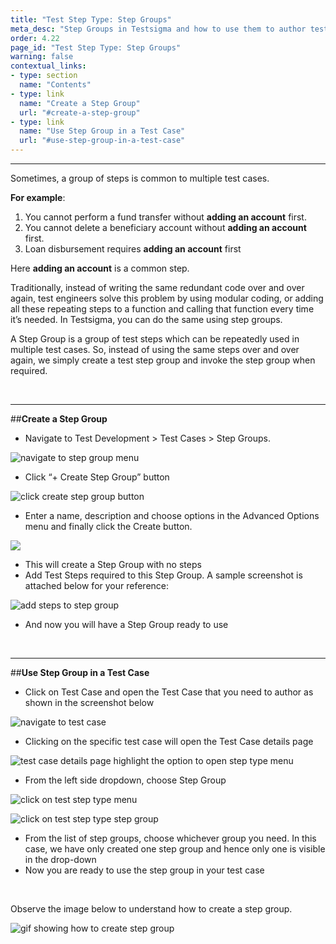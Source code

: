 ```yaml
---
title: "Test Step Type: Step Groups"
meta_desc: "Step Groups in Testsigma and how to use them to author tests at a faster pace"
order: 4.22
page_id: "Test Step Type: Step Groups"
warning: false
contextual_links:
- type: section
  name: "Contents"
- type: link
  name: "Create a Step Group"
  url: "#create-a-step-group"
- type: link
  name: "Use Step Group in a Test Case"
  url: "#use-step-group-in-a-test-case"
---
```


---

Sometimes, a group of steps is common to multiple test cases. 

**For example**:
 1. You cannot perform a fund transfer without **adding an account** first. 
 2. You cannot delete a beneficiary account without **adding an account** first. 
 3. Loan disbursement requires **adding an account** first

 Here **adding an account** is a common step.

Traditionally, instead of writing the same redundant code over and over again, test engineers solve this problem by using modular coding, or adding all these repeating steps to a function and calling that function every time it’s needed. In Testsigma, you can do the same using step groups. 

A Step Group is a group of test steps which can be repeatedly used in multiple test cases. So, instead of using the same steps over and over again, we simply create a test step group and invoke the step group when required.

&emsp;

---
##**Create a Step Group**

 * Navigate to Test Development > Test Cases > Step Groups.

![navigate to step group menu](https://docs.testsigma.com/images/step-group/navigate-to-step-group-menu.png)

 * Click “+ Create Step Group” button
  
![ click create step group button](
https://docs.testsigma.com/images/step-group/click-create-step-group-button.png)

 * Enter a name, description and choose options in the Advanced Options menu and finally click the Create button.

![](https://docs.testsigma.com/images/step-group/enter-details-and-create-step-group.png)

 * This will create a Step Group with no steps
 * Add Test Steps required to this Step Group. A sample screenshot is attached below for your reference: 

![add steps to step group](https://docs.testsigma.com/images/step-group/add-steps-to-step-group.png)

 * And now you will have a Step Group ready to use

&emsp;

---
##**Use Step Group in a Test Case**

 * Click on Test Case and open the Test Case that you need to author as shown in the screenshot below

![navigate to test case](https://docs.testsigma.com/images/step-group/navigate-to-test-case.png)

 * Clicking on the specific test case will open the Test Case details page
  
![test case details page highlight the option to open step type menu](https://docs.testsigma.com/images/step-group/test-case-details-page-to-open-step-type-menu.png)

 * From the left side dropdown, choose Step Group

![click on test step type menu](
https://docs.testsigma.com/images/step-group/click-on-test-step-type-menu.png)

![click on test step type step group](https://docs.testsigma.com/images/step-group/click-on-test-step-type-step-group.png)

 * From the list of step groups, choose whichever group you need. In this case, we have only created one step group and hence only one is visible in the drop-down
 * Now you are ready to use the step group in your test case

&emsp;

Observe the image below to understand how to create a step group.

![ gif showing how to create step group](https://docs.testsigma.com/images/step-group/gif-create-step-group.gif)


  




